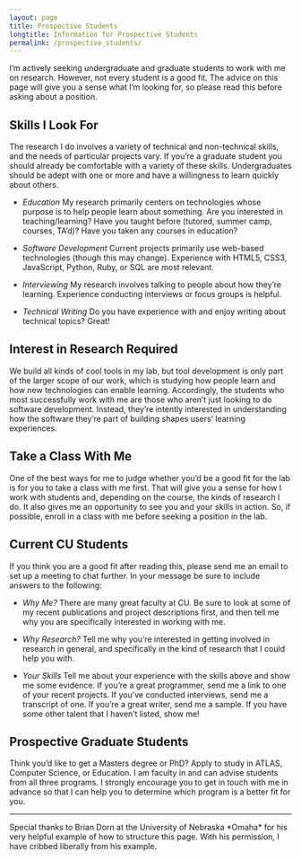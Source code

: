 ```yaml
---
layout: page
title: Prospective Students
longtitle: Information for Prospective Students
permalink: /prospective_students/
---
```

I’m actively seeking undergraduate and graduate students to work with me on research. However, not every student is a good fit. The advice on this page will give you a sense what I’m looking for, so please read this before asking about a position.

Skills I Look For
------
The research I do involves a variety of technical and non-technical skills, and the needs of particular projects vary. If you’re a graduate student you should already be comfortable with a variety of these skills. Undergraduates should be adept with one or more and have a willingness to learn quickly about others.

* *Education* My research primarily centers on technologies whose purpose is to help people learn about something. Are you interested in teaching/learning? Have you taught before (tutored, summer camp, courses, TA’d)? Have you taken any courses in education?

* *Software Development* Current projects primarily use web-based technologies (though this may change). Experience with HTML5, CSS3, JavaScript, Python, Ruby, or SQL are most relevant.

* *Interviewing* My research involves talking to people about how they’re learning. Experience conducting interviews or focus groups is helpful.

* *Technical Writing* Do you have experience with and enjoy writing about technical topics? Great!

Interest in Research Required
------
We build all kinds of cool tools in my lab, but tool development is only part of the larger scope of  our work, which is studying how people learn and how new technologies can enable learning. Accordingly, the students who most successfully work with me are those who aren’t just looking to do software development. Instead, they’re intently interested in understanding how the software they’re part of building shapes users’ learning experiences.

Take a Class With Me
------

One of the best ways for me to judge whether you’d be a good fit for the lab is for you to take a class with me first. That will give you a sense for how I work with students and, depending on the course, the kinds of research I do. It also gives me an opportunity to see you and your skills in action. So, if possible, enroll in a class with me before seeking a position in the lab.

Current CU Students
-----

If you think you are a good fit after reading this, please send me an email to set up a meeting to chat further. In your message be sure to include answers to the following:

* *Why Me?* There are many great faculty at CU. Be sure to look at some of my recent publications and project descriptions first, and then tell me why you are specifically interested in working with me.

* *Why Research?* Tell me why you’re interested in getting involved in research in general, and specifically in the kind of research that I could help you with.

* *Your Skills* Tell me about your experience with the skills above and show me some evidence. If you’re a great programmer, send me a link to one of your recent projects. If you’ve conducted interviews, send me a transcript of one. If you’re a great writer, send me a sample. If you have some other talent that I haven’t listed, show me!

Prospective Graduate Students
----
Think you’d like to get a Masters degree or PhD? Apply to study in ATLAS, Computer Science, or Education. I am faculty in and can advise students from all three programs. I strongly encourage you to get in touch with me in advance so that I can help you to determine which program is a better fit for you.

<hr>
Special thanks to Brian Dorn at the University of Nebraska *Omaha* for his very helpful example of how to structure this page. With his permission, I have cribbed liberally from his example.
